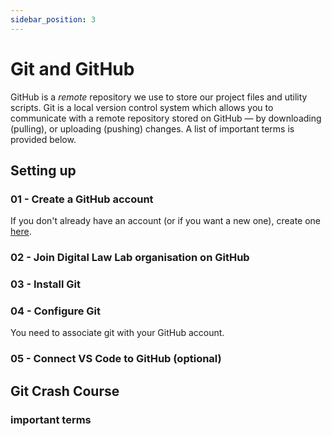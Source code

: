```yaml
---
sidebar_position: 3
---
```


# Git and GitHub

GitHub is a _remote_ repository we use to store our project files and utility scripts. Git is a local version control system which allows you to communicate with a remote repository stored on GitHub — by downloading (pulling), or uploading (pushing) changes. A list of important terms is provided below.

## Setting up

### 01 - Create a GitHub account

If you don't already have an account (or if you want a new one), create one [here](https://github.com/signup).

### 02 - Join Digital Law Lab organisation on GitHub

### 03 - Install Git

### 04 - Configure Git

You need to associate git with your GitHub account.

### 05 - Connect VS Code to GitHub (optional)

## Git Crash Course

### important terms
